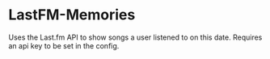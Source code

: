 # LastFM-Memories

Uses the Last.fm API to show songs a user listened to on this date.
Requires an api key to be set in the config.
